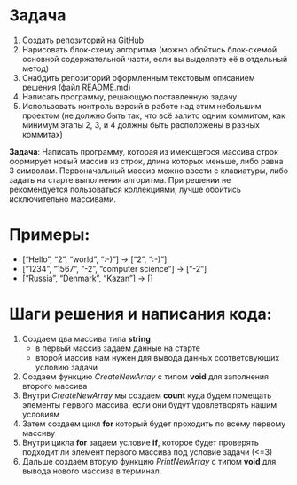 # Задача
1. Создать репозиторий на GitHub
2. Нарисовать блок-схему алгоритма (можно обойтись блок-схемой основной содержательной части, если вы выделяете её в отдельный метод)
3. Снабдить репозиторий оформленным текстовым описанием решения (файл README.md)
4. Написать программу, решающую поставленную задачу
5. Использовать контроль версий в работе над этим небольшим проектом (не должно быть так, что всё залито одним коммитом, как минимум этапы 2, 3, и 4 должны быть расположены в разных коммитах)

**Задача**: Написать программу, которая из имеющегося массива строк формирует новый массив из строк, длина которых меньше, либо равна 3 символам. Первоначальный массив можно ввести с клавиатуры, либо задать на старте выполнения алгоритма. При решении не рекомендуется пользоваться коллекциями, лучше обойтись исключительно массивами.

# Примеры:
- [“Hello”, “2”, “world”, “:-)”] → [“2”, “:-)”]
- [“1234”, “1567”, “-2”, “computer science”] → [“-2”]
- [“Russia”, “Denmark”, “Kazan”] → []

# Шаги решения и написания кода:
1. Создаем два массива типа **string** 
    - в первый массив задаем данные на старте
    - второй массив нам нужен для вывода данных соответсвующих условию задачи 
2. Создаем функцию _CreateNewArray_ с типом **void** для заполнения второго массива
3. Внутри _CreateNewArray_ мы создаем **count** куда будем помещать элементы первого массива, если они будут удовлетворять нашим условиям 
4. Затем создаем цикл **for** который будет проходить по всему первому массиву
5. Внутри цикла **for** задаем условие **if**, которое будет проверять подходит ли элемент первого массива под условие задачи (<=3)
6. Дальше создаем вторую функцию _PrintNewArray_ с типом **void** для вывода нового массива в терминал.
